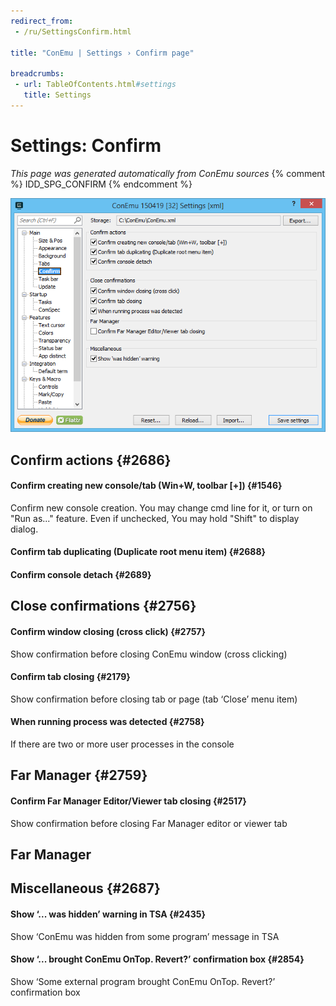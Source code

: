 ```yaml
---
redirect_from:
 - /ru/SettingsConfirm.html

title: "ConEmu | Settings › Confirm page"

breadcrumbs:
 - url: TableOfContents.html#settings
   title: Settings
---
```


# Settings: Confirm

*This page was generated automatically from ConEmu sources*
{% comment %} IDD_SPG_CONFIRM {% endcomment %}

![ConEmu Settings: Confirm](/img/Settings-Confirm.png)



## Confirm actions  {#2686}

#### Confirm creating new console/tab (Win+W, toolbar [+])  {#1546}
Confirm new console creation. You may change cmd line for it, or turn on "Run as..." feature. Even if unchecked, You may hold "Shift" to display dialog.

#### Confirm tab duplicating (Duplicate root menu item)  {#2688}


#### Confirm console detach  {#2689}




## Close confirmations  {#2756}

#### Confirm window closing (cross click)  {#2757}
Show confirmation before closing ConEmu window (cross clicking)

#### Confirm tab closing  {#2179}
Show confirmation before closing tab or page (tab ‘Close’ menu item)

#### When running process was detected  {#2758}
If there are two or more user processes in the console

## Far Manager  {#2759}

#### Confirm Far Manager Editor/Viewer tab closing  {#2517}
Show confirmation before closing Far Manager editor or viewer tab





## Far Manager





## Miscellaneous  {#2687}

#### Show ‘... was hidden’ warning in TSA  {#2435}
Show ‘ConEmu was hidden from some program’ message in TSA

#### Show ‘... brought ConEmu OnTop. Revert?’ confirmation box  {#2854}
Show ‘Some external program brought ConEmu OnTop. Revert?’ confirmation box




